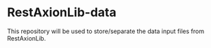 # RestAxionLib-data

This repository will be used to store/separate the data input files from RestAxionLib.